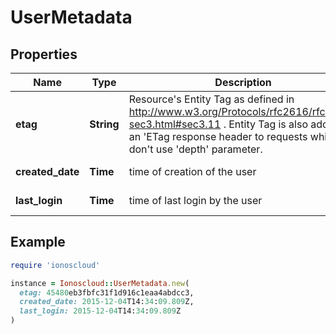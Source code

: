 # UserMetadata

## Properties

| Name | Type | Description | Notes |
| ---- | ---- | ----------- | ----- |
| **etag** | **String** | Resource&#39;s Entity Tag as defined in http://www.w3.org/Protocols/rfc2616/rfc2616-sec3.html#sec3.11 . Entity Tag is also added as an &#39;ETag response header to requests which don&#39;t use &#39;depth&#39; parameter.  | [optional][readonly] |
| **created_date** | **Time** | time of creation of the user | [optional][readonly] |
| **last_login** | **Time** | time of last login by the user | [optional][readonly] |

## Example

```ruby
require 'ionoscloud'

instance = Ionoscloud::UserMetadata.new(
  etag: 45480eb3fbfc31f1d916c1eaa4abdcc3,
  created_date: 2015-12-04T14:34:09.809Z,
  last_login: 2015-12-04T14:34:09.809Z
)
```

